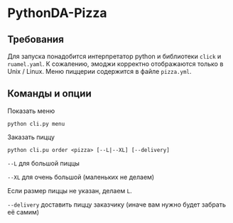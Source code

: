 # PythonDA-Pizza
## Требования
Для запуска понадобится интерпретатор python и библиотеки `click` и `ruamel.yaml`. К сожалению, эмоджи корректно отображаются только в Unix / Linux. Меню пиццерии содержится в файле `pizza.yml`.

## Команды и опции
Показать меню

    python cli.py menu
    
    
Заказать пиццу

    python cli.pu order <pizza> [--L|--XL] [--delivery]
  
  `--L` для большой пиццы
  
  `--XL` для очень большой (маленьких не делаем)
  
  Если размер пиццы не указан, делаем `L`.
  
  `--delivery` доставить пиццу заказчику (иначе вам нужно будет забрать её самим)
